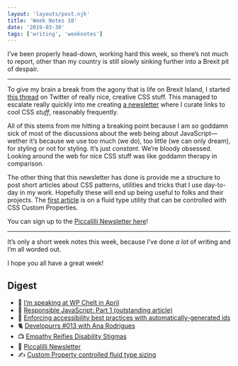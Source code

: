 ```yaml
---
layout: 'layouts/post.njk'
title: 'Week Notes 10'
date: '2019-03-30'
tags: ['writing', 'weeknotes']
---
```

I’ve been properly head-down, working hard this week, so there’s not much to report, other than my country is still slowly sinking further into a Brexit pit of despair.

---

To give my brain a break from the agony that is life on Brexit Island, I started [this thread](https://twitter.com/andybelldesign/status/1110900601788026880) on Twitter of really nice, creative CSS stuff. This managed to escalate really quickly into me creating [a newsletter](https://piccalil.li) where I curate links to cool CSS _stuff_, reasonably frequently.

All of this stems from me hitting a breaking point because I am _so_ goddamn sick of most of the discussions about the web being about JavaScript—wether it’s because we use too much (we do), too little (we can only dream), for styling or not for styling. It’s just _constant_. We’re bloody obsessed. Looking around the web for nice CSS stuff was like goddamn therapy in comparison. 

The other thing that this newsletter has done is provide me a structure to post short articles about CSS patterns, utilities and tricks that I use day-to-day in my work. Hopefully these will end up being useful to folks and their projects. The [first article](https://andy-bell.design/wrote/custom-property-controlled-fluid-type-sizing/) is on a fluid type utility that can be controlled with CSS Custom Properties.

You can sign up to the [Piccalilli Newsletter here](https://piccalil.li)! 

---

It’s only a short week notes this week, because I’ve done _a lot_ of writing and I’m all worded out. 

I hope you all have a great week! 

## Digest
- 📢 [I’m speaking at WP Chelt in April](https://andy-bell.design/links/141/)
- 📝 [Responsible JavaScript: Part 1 (outstanding article)](https://andy-bell.design/links/142/)
- 📝 [Enforcing accessibility best practices with automatically-generated ids](http://bradfrost.com/blog/post/enforcing-accessibility-best-practices-with-automatically-generated-ids/)
- 🐈 [Developurrs #013 with Ana Rodrigues](https://developur.rs/posts/ana-rodrigues/)
- 📺 [Empathy Reifies Disability Stigmas](https://vimeo.com/319388683)
- 💌 [Piccalilli Newsletter](https://piccalil.li)
- ✍️ [Custom Property controlled fluid type sizing](https://andy-bell.design/wrote/custom-property-controlled-fluid-type-sizing/)
